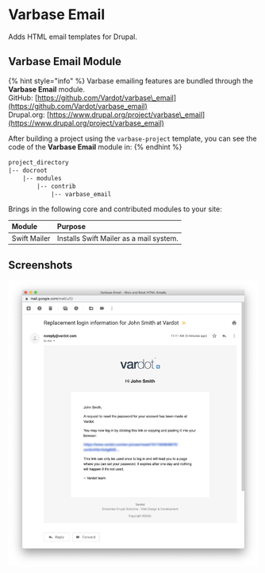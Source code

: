 # Varbase Email

Adds HTML email templates for Drupal.

## Varbase Email Module

{% hint style="info" %}
Varbase emailing features are bundled through the **Varbase Email** module.  
GitHub: [https://github.com/Vardot/varbase\_email](https://github.com/Vardot/varbase_email)  
Drupal.org: [https://www.drupal.org/project/varbase\_email](https://www.drupal.org/project/varbase_email)

After building a project using the `varbase-project` template, you can see the code of the **Varbase Email** module in:
{% endhint %}

```text
project_directory
|-- docroot
    |-- modules
        |-- contrib
            |-- varbase_email
```

Brings in the following core and contributed modules to your site:

| Module                              | Purpose |
| :--- | :--- |
| Swift Mailer | Installs Swift Mailer as a mail system. |

## Screenshots

![](../../../.gitbook/assets/varbase_email.png)



